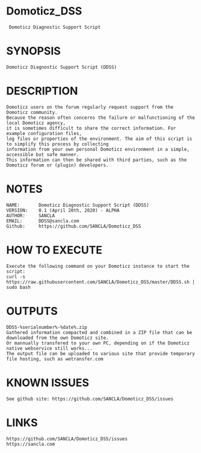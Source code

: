 # Domoticz_DSS
	 Domoticz Diagnostic Support Script
 
# SYNOPSIS
	Domoticz Diagnostic Support Script (DDSS)

# DESCRIPTION
	Domoticz users on the forum regularly request support from the Domoticz community. 
	Because the reason often concerns the failure or malfunctioning of the local Domoticz agency, 
	it is sometimes difficult to share the correct information. For example configuration files, 
	log files or properties of the environment. The aim of this script is to simplify this process by collecting 
	information from your own personal Domoticz environment in a simple, accessible but safe manner. 
	This information can then be shared with third parties, such as the Domoticz forum or (plugin) developers.

# NOTES
	NAME:		Domoticz Diagnostic Support Script (DDSS)
	VERSION: 	0.1 (April 20th, 2020) - ALPHA
	AUTHOR: 	SANCLA
	EMAIL: 		DDSS@sancla.com
	Github:		https://github.com/SANCLA/Domoticz_DSS
	
# HOW TO EXECUTE
	Execute the following command on your Domoticz instance to start the script:
	curl -s https://raw.githubusercontent.com/SANCLA/Domoticz_DSS/master/DDSS.sh | sudo bash
	
# OUTPUTS
	DDSS-%serialnumber%-%date%.zip
	Gathered information compacted and combined in a ZIP file that can be downloaded from the own Domoticz site.
	Or mannually transfered to your own PC, depending on if the Domoticz native webservice still works...
	The output file can be uploaded to various site that provide temporary file hosting, such as wetransfer.com

# KNOWN ISSUES
	See github site: https://github.com/SANCLA/Domoticz_DSS/issues

# LINKS
	https://github.com/SANCLA/Domoticz_DSS/issues
	https://sancla.com
